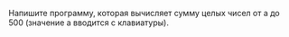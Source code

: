 Напишите программу, которая вычисляет сумму целых чисел от а до 500 (значение a
вводится с клавиатуры).
